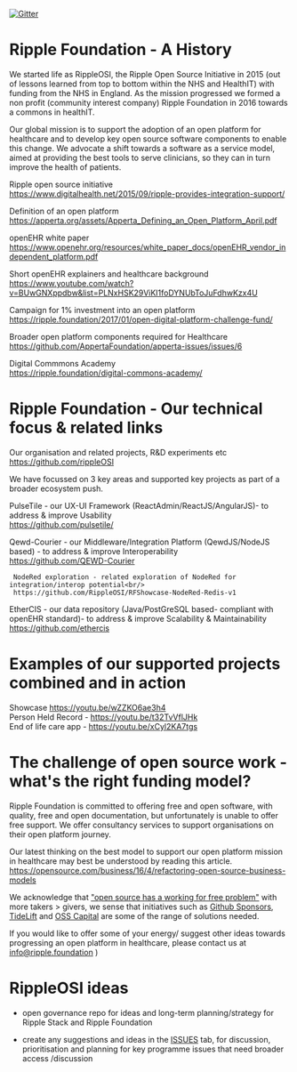 [![Gitter](https://img.shields.io/gitter/room/nwjs/nw.js.svg?style=flat-square)](https://gitter.im/Ripple-Foundation/General)

# Ripple Foundation - A History

We started life as RippleOSI, the Ripple Open Source Initiative in 2015 (out of lessons learned from top to bottom within the NHS and HealthIT) with funding from the NHS in England.
As the mission progressed we formed a non profit (community interest company) Ripple Foundation in 2016 towards a commons in healthIT.

Our global mission is to support the adoption of an open platform for healthcare and to develop key open source software components to enable this change. We advocate a shift towards a software as a service model, aimed at providing the best tools to serve clinicians, so they can in turn improve the health of patients.

Ripple open source initiative <br />
https://www.digitalhealth.net/2015/09/ripple-provides-integration-support/

Definition of an open platform <br />
https://apperta.org/assets/Apperta_Defining_an_Open_Platform_April.pdf

openEHR white paper <br />
https://www.openehr.org/resources/white_paper_docs/openEHR_vendor_independent_platform.pdf <br />

Short openEHR explainers and healthcare background <br />
https://www.youtube.com/watch?v=BUwGNXppdbw&list=PLNxHSK29ViKI1foDYNUbToJuFdhwKzx4U

Campaign for 1% investment into an open platform<br />
https://ripple.foundation/2017/01/open-digital-platform-challenge-fund/

Broader open platform components required for Healthcare <br />
https://github.com/AppertaFoundation/apperta-issues/issues/6


Digital Commmons Academy <br />
https://ripple.foundation/digital-commons-academy/


# Ripple Foundation - Our technical focus & related links

Our organisation and related projects, R&D experiments etc<br />
https://github.com/rippleOSI<br />

We have focussed on 3 key areas and supported key projects as part of a broader ecosystem push. 

PulseTile - our UX-UI Framework (ReactAdmin/ReactJS/AngularJS)- to address & improve Usability <br /> 
https://github.com/pulsetile/<br />

Qewd-Courier - our Middleware/Integration Platform (QewdJS/NodeJS based) - to address & improve Interoperability <br />
https://github.com/QEWD-Courier<br />

     NodeRed exploration - related exploration of NodeRed for integration/interop potential<br/>
     https://github.com/RippleOSI/RFShowcase-NodeRed-Redis-v1

EtherCIS - our data repository (Java/PostGreSQL based- compliant with openEHR standard)- to address & improve Scalability & Maintainability<br />
https://github.com/ethercis

# Examples of our supported projects combined and in action <br />
Showcase https://youtu.be/wZZKO6ae3h4 <br />
Person Held Record - https://youtu.be/t32TvVflJHk <br />
End of life care app - https://youtu.be/xCyl2KA7tgs <br />


# The challenge of open source work - what's the right funding model?

Ripple Foundation is committed to offering free and open software, with quality, free and open documentation, but unfortunately is unable to offer free support. We offer consultancy services to support organisations on their open platform journey.

Our latest thinking on the best model to support our open platform mission in healthcare may best be understood by reading this article. https://opensource.com/business/16/4/refactoring-open-source-business-models

We acknowledge that ["open source has a working for free problem"](https://blog.tidelift.com/open-source-has-a-working-for-free-problem) with more takers > givers, we sense that initiatives such as [Github Sponsors](https://github.com/sponsors), [TideLift](tidelift.com) and [OSS Capital](https://oss.capital) are some of the range of solutions needed.

If you would like to offer some of your energy/ suggest other ideas towards progressing an open platform in healthcare, please contact us at info@ripple.foundation )




# RippleOSI ideas

* open governance repo for ideas and long-term planning/strategy for Ripple Stack and Ripple Foundation

* create any suggestions and ideas in the [ISSUES](https://github.com/RippleOSI/RippleOSI-General-Issues-Ideas/issues) tab, for discussion, prioritisation and planning for key programme issues that need broader access /discussion

